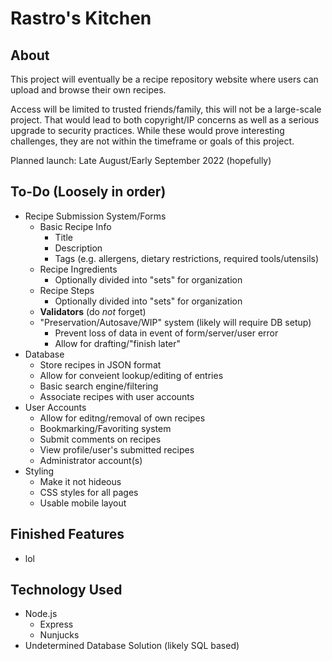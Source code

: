 # Rastro's Kitchen

## About

This project will eventually be a recipe repository website where users can upload and browse their own recipes.

Access will be limited to trusted friends/family, this will not be a large-scale project. That would lead to both copyright/IP concerns as well as a serious upgrade to security practices. While these would prove interesting challenges, they are not within the timeframe or goals of this project.

Planned launch: Late August/Early September 2022 (hopefully)

## To-Do (Loosely in order)

- Recipe Submission System/Forms
    - Basic Recipe Info
        - Title
        - Description
        - Tags (e.g. allergens, dietary restrictions, required tools/utensils)
    - Recipe Ingredients
        - Optionally divided into "sets" for organization
    - Recipe Steps
        - Optionally divided into "sets" for organization
    - **Validators** (do *not* forget)
    - "Preservation/Autosave/WIP" system (likely will require DB setup)
        - Prevent loss of data in event of form/server/user error
        - Allow for drafting/"finish later"
- Database
    - Store recipes in JSON format
    - Allow for conveient lookup/editing of entries
    - Basic search engine/filtering
    - Associate recipes with user accounts
- User Accounts
    - Allow for editng/removal of own recipes
    - Bookmarking/Favoriting system
    - Submit comments on recipes
    - View profile/user's submitted recipes
    - Administrator account(s)
- Styling
    - Make it not hideous
    - CSS styles for all pages
    - Usable mobile layout


## Finished Features

- lol

## Technology Used
- Node.js
    - Express
    - Nunjucks
- Undetermined Database Solution (likely SQL based)